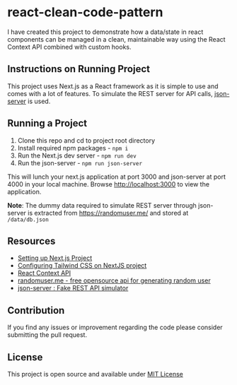 # react-clean-code-pattern

I have created this project to demonstrate how a data/state in react components can be managed in a clean, maintainable way using the React Context API combined with custom hooks.

## Instructions on Running Project

This project uses Next.js as a React framework as it is simple to use and comes with a lot of features. To simulate the REST server for API calls, [json-server](https://github.com/typicode/json-server) is used.

## Running a Project

1. Clone this repo and cd to project root directory
2. Install required npm packages - `npm i`
3. Run the Next.js dev server - `npm run dev`
4. Run the json-server - `npm run json-server`

This will lunch your next.js application at port 3000 and json-server at port 4000 in your local machine. Browse [http://localhost:3000]([http://localhost:3000]) to view the application.

**Note**: The dummy data required to simulate REST server through json-server is extracted from https://randomuser.me/ and stored at `/data/db.json`

## Resources

- [Setting up Next.js Project](https://nextjs.org/docs/getting-started)
- [Configuring Tailwind CSS on NextJS project](https://statickit.com/guides/next-js-tailwind)
- [React Context API](https://reactjs.org/docs/context.html)
- [randomuser.me - free opensource api for generating random user](https://randomuser.me/)
- [json-server : Fake REST API simulator](https://github.com/typicode/json-server)

## Contribution

If you find any issues or improvement regarding the code please consider submitting the pull request.

## License

This project is open source and available under [MIT License](LICENSE)
